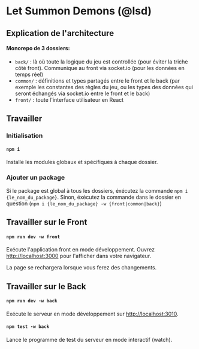 # Let Summon Demons (@lsd)

## Explication de l'architecture

#### Monorepo de 3 dossiers:

- `back/` : là où toute la logique du jeu est controllée (pour éviter la triche côté front). Communique au front via socket.io (pour les données en temps réel)
- `common/` : définitions et types partagés entre le front et le back (par exemple les constantes des règles du jeu, ou les types des données qui seront échangés via socket.io entre le front et le back)
- `front/` : toute l'interface utilisateur en React

## Travailler

### Initialisation

#### `npm i`

Installe les modules globaux et spécifiques à chaque dossier.

### Ajouter un package

Si le package est global à tous les dossiers, éxécutez la commande `npm i {le_nom_du_package}`. Sinon, éxécutez la commande dans le dossier en question (`npm i {le_nom_du_package} -w {front|common|back}`)

## Travailler sur le Front

#### `npm run dev -w front`

Exécute l'application front en mode développement.
Ouvrez [http://localhost:3000](http://localhost:3000) pour l'afficher dans votre navigateur.

La page se rechargera lorsque vous ferez des changements.

## Travailler sur le Back

#### `npm run dev -w back`

Exécute le serveur en mode développement sur [http://localhost:3010](http://localhost:3010).

#### `npm test -w back`

Lance le programme de test du serveur en mode interactif (watch).
